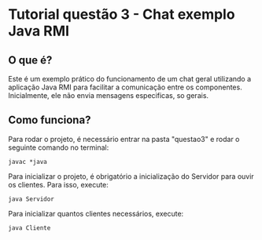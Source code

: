 # Tutorial questão 3 - Chat exemplo Java RMI

## O que é?

Este é um exemplo prático do funcionamento de um chat geral utilizando a aplicação Java RMI para facilitar a comunicação entre os componentes. Inicialmente, ele não envia mensagens especificas, so gerais.

## Como funciona?

Para rodar o projeto, é necessário entrar na pasta "questao3" e rodar o seguinte comando no terminal:

```
javac *java
```

Para inicializar o projeto, é obrigatório a inicialização do Servidor para ouvir os clientes. Para isso, execute:

```
java Servidor
```

Para inicializar quantos clientes necessários, execute:

```
java Cliente
```
